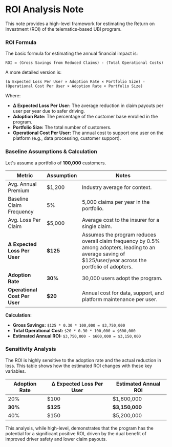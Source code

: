 # ROI Analysis Note

This note provides a high-level framework for estimating the Return on Investment (ROI) of the telematics-based UBI program.

### ROI Formula

The basic formula for estimating the annual financial impact is:

`ROI = (Gross Savings from Reduced Claims) - (Total Operational Costs)`

A more detailed version is:

`(Δ Expected Loss Per User × Adoption Rate × Portfolio Size) - (Operational Cost Per User × Adoption Rate × Portfolio Size)`

Where:
*   **Δ Expected Loss Per User:** The average reduction in claim payouts per user per year due to safer driving.
*   **Adoption Rate:** The percentage of the customer base enrolled in the program.
*   **Portfolio Size:** The total number of customers.
*   **Operational Cost Per User:** The annual cost to support one user on the platform (e.g., data processing, customer support).

### Baseline Assumptions & Calculation

Let's assume a portfolio of **100,000** customers.

| Metric                      | Assumption | Notes                                                              |
|-----------------------------|------------|--------------------------------------------------------------------|
| Avg. Annual Premium         | $1,200     | Industry average for context.                                      |
| Baseline Claim Frequency    | 5%         | 5,000 claims per year in the portfolio.                            |
| Avg. Loss Per Claim         | $5,000     | Average cost to the insurer for a single claim.                    |
| **Δ Expected Loss Per User**| **$125**   | Assumes the program reduces overall claim frequency by 0.5% among adopters, leading to an average saving of $125/user/year across the portfolio of adopters. |
| **Adoption Rate**           | **30%**    | 30,000 users adopt the program.                                    |
| **Operational Cost Per User** | **$20**    | Annual cost for data, support, and platform maintenance per user.  |

**Calculation:**

*   **Gross Savings:** `$125 * 0.30 * 100,000 = $3,750,000`
*   **Total Operational Cost:** `$20 * 0.30 * 100,000 = $600,000`
*   **Estimated Annual ROI:** `$3,750,000 - $600,000 = $3,150,000`

### Sensitivity Analysis

The ROI is highly sensitive to the adoption rate and the actual reduction in loss. This table shows how the estimated ROI changes with these key variables.

| Adoption Rate | Δ Expected Loss Per User | Estimated Annual ROI |
|---------------|--------------------------|----------------------|
| 20%           | $100                     | $1,600,000           |
| **30%**       | **$125**                 | **$3,150,000**       |
| 40%           | $150                     | $5,200,000           |

This analysis, while high-level, demonstrates that the program has the potential for a significant positive ROI, driven by the dual benefit of improved driver safety and lower claim payouts.
